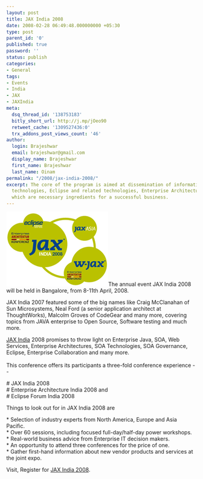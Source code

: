 ```yaml
---
layout: post
title: JAX India 2008
date: 2008-02-28 06:49:48.000000000 +05:30
type: post
parent_id: '0'
published: true
password: ''
status: publish
categories:
- General
tags:
- Events
- India
- JAX
- JAXIndia
meta:
  dsq_thread_id: '138753183'
  bitly_short_url: http://j.mp/jOeo90
  retweet_cache: '1309527436:0'
  trx_addons_post_views_count: '46'
author:
  login: Brajeshwar
  email: brajeshwar@gmail.com
  display_name: Brajeshwar
  first_name: Brajeshwar
  last_name: Oinam
permalink: "/2008/jax-india-2008/"
excerpt: The core of the program is aimed at dissemination of information on all Java
  technologies, Eclipse and related technologies, Enterprise Architectures, and SOA,
  which are necessary ingredients for a successful business.
---
```

<p><a href="http://www.jaxindia.com/"><img src="/static/2008/02/jaxindia.gif" alt="JaxIndia" style="border: 0 none;" /></a>The annual event JAX India 2008 will be held in Bangalore, from 8-11th April, 2008.</p>
<p>JAX India 2007 featured some of the big names like Craig McClanahan of Sun Microsystems, Neal Ford (a senior application architect at ThoughtWorks), Malcolm Groves of CodeGear and many more, covering topics from JAVA enterprise to Open Source, Software testing and much more.</p>
<p><a href="http://www.jaxindia.com/">JAX India</a> 2008 promises to throw light on Enterprise Java, SOA, Web Services, Enterprise Architectures, SOA Technologies, SOA Governance, Eclipse, Enterprise Collaboration and many more.<br />
<br />
This conference offers its participants a three-fold conference experience --</p>
<p># JAX India 2008<br />
# Enterprise Architecture India 2008 and<br />
# Eclipse Forum India 2008</p>
<p>Things to look out for in JAX India 2008 are</p>
<p>* Selection of industry experts from North America, Europe and Asia Pacific.<br />
* Over 60 sessions, including focused full-day/half-day power workshops.<br />
* Real-world business advice from Enterprise IT decision makers.<br />
* An opportunity to attend three conferences for the price of one.<br />
* Gather first-hand information about new vendor products and services at the joint expo.</p>
<p>Visit, Register for <a href="http://www.jaxindia.com/">JAX India 2008</a>.</p>
